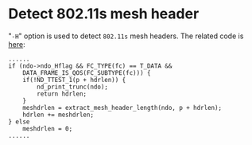 # Detect 802.11s mesh header

"`-H`" option is used to detect `802.11s` mesh headers. The related code is [here](https://github.com/the-tcpdump-group/tcpdump/blob/50f375f9f1444e744d6e4b117940f0a7c9dd8c23/print-802_11.c#L2049):  

	......
	if (ndo->ndo_Hflag && FC_TYPE(fc) == T_DATA &&
	    DATA_FRAME_IS_QOS(FC_SUBTYPE(fc))) {
		if(!ND_TTEST_1(p + hdrlen)) {
			nd_print_trunc(ndo);
			return hdrlen;
		}
		meshdrlen = extract_mesh_header_length(ndo, p + hdrlen);
		hdrlen += meshdrlen;
	} else
		meshdrlen = 0;
	......